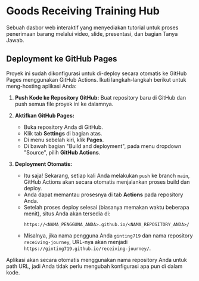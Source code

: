 # Goods Receiving Training Hub

Sebuah dasbor web interaktif yang menyediakan tutorial untuk proses penerimaan barang melalui video, slide, presentasi, dan bagian Tanya Jawab.

## Deployment ke GitHub Pages

Proyek ini sudah dikonfigurasi untuk di-deploy secara otomatis ke GitHub Pages menggunakan GitHub Actions. Ikuti langkah-langkah berikut untuk meng-hosting aplikasi Anda:

1.  **Push Kode ke Repository GitHub:**
    Buat repository baru di GitHub dan push semua file proyek ini ke dalamnya.

2.  **Aktifkan GitHub Pages:**
    *   Buka repository Anda di GitHub.
    *   Klik tab **Settings** di bagian atas.
    *   Di menu sebelah kiri, klik **Pages**.
    *   Di bawah bagian "Build and deployment", pada menu dropdown "Source", pilih **GitHub Actions**.

3.  **Deployment Otomatis:**
    *   Itu saja! Sekarang, setiap kali Anda melakukan `push` ke branch `main`, GitHub Actions akan secara otomatis menjalankan proses build dan deploy.
    *   Anda dapat memantau prosesnya di tab **Actions** pada repository Anda.
    *   Setelah proses deploy selesai (biasanya memakan waktu beberapa menit), situs Anda akan tersedia di:
        ```
        https://<NAMA_PENGGUNA_ANDA>.github.io/<NAMA_REPOSITORY_ANDA>/
        ```
    *   Misalnya, jika nama pengguna Anda `ginting719` dan nama repository `receiving-journey`, URL-nya akan menjadi `https://ginting719.github.io/receiving-journey/`.

Aplikasi akan secara otomatis menggunakan nama repository Anda untuk path URL, jadi Anda tidak perlu mengubah konfigurasi apa pun di dalam kode.
